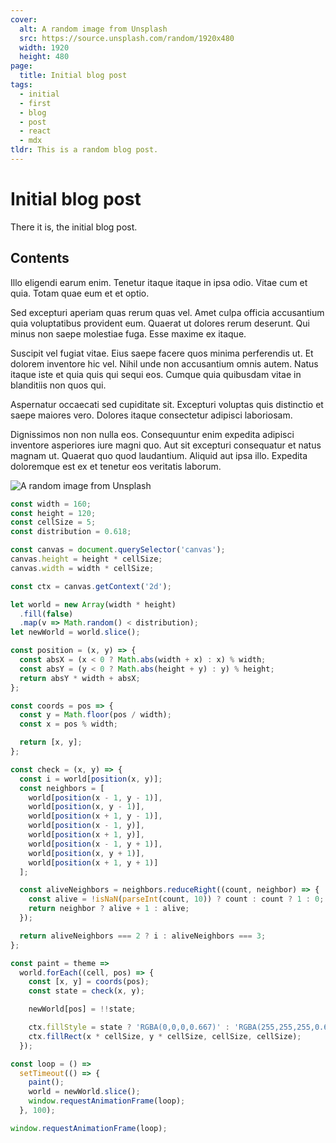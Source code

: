 ```yaml
---
cover:
  alt: A random image from Unsplash
  src: https://source.unsplash.com/random/1920x480
  width: 1920
  height: 480
page:
  title: Initial blog post
tags:
  - initial
  - first
  - blog
  - post
  - react
  - mdx
tldr: This is a random blog post.
---
```


# Initial blog post

There it is, the initial blog post.

## Contents

Illo eligendi earum enim. Tenetur itaque itaque in ipsa odio. Vitae cum et quia. Totam quae eum et et optio.

Sed excepturi aperiam quas rerum quas vel. Amet culpa officia accusantium quia voluptatibus provident eum. Quaerat ut dolores rerum deserunt. Qui minus non saepe molestiae fuga. Esse maxime ex itaque.

<section class="full-bleed">
<amp-img alt="A random image from unsplash" src="https://source.unsplash.com/random/1920x600" height="600" width="1920" layout="responsive" />
</section>

Suscipit vel fugiat vitae. Eius saepe facere quos minima perferendis ut. Et dolorem inventore hic vel. Nihil unde non accusantium omnis autem. Natus itaque iste et quia quis qui sequi eos. Cumque quia quibusdam vitae in blanditiis non quos qui.

Aspernatur occaecati sed cupiditate sit. Excepturi voluptas quis distinctio et saepe maiores vero. Dolores itaque consectetur adipisci laboriosam.

Dignissimos non non nulla eos. Consequuntur enim expedita adipisci inventore asperiores iure magni quo. Aut sit excepturi consequatur et natus magnam ut. Quaerat quo quod laudantium. Aliquid aut ipsa illo. Expedita doloremque est ex et tenetur eos veritatis laborum.

![A random image from Unsplash](https://source.unsplash.com/random/800x600)

```js
const width = 160;
const height = 120;
const cellSize = 5;
const distribution = 0.618;

const canvas = document.querySelector('canvas');
canvas.height = height * cellSize;
canvas.width = width * cellSize;

const ctx = canvas.getContext('2d');

let world = new Array(width * height)
  .fill(false)
  .map(v => Math.random() < distribution);
let newWorld = world.slice();

const position = (x, y) => {
  const absX = (x < 0 ? Math.abs(width + x) : x) % width;
  const absY = (y < 0 ? Math.abs(height + y) : y) % height;
  return absY * width + absX;
};

const coords = pos => {
  const y = Math.floor(pos / width);
  const x = pos % width;

  return [x, y];
};

const check = (x, y) => {
  const i = world[position(x, y)];
  const neighbors = [
    world[position(x - 1, y - 1)],
    world[position(x, y - 1)],
    world[position(x + 1, y - 1)],
    world[position(x - 1, y)],
    world[position(x + 1, y)],
    world[position(x - 1, y + 1)],
    world[position(x, y + 1)],
    world[position(x + 1, y + 1)]
  ];

  const aliveNeighbors = neighbors.reduceRight((count, neighbor) => {
    const alive = !isNaN(parseInt(count, 10)) ? count : count ? 1 : 0;
    return neighbor ? alive + 1 : alive;
  });

  return aliveNeighbors === 2 ? i : aliveNeighbors === 3;
};

const paint = theme =>
  world.forEach((cell, pos) => {
    const [x, y] = coords(pos);
    const state = check(x, y);

    newWorld[pos] = !!state;

    ctx.fillStyle = state ? 'RGBA(0,0,0,0.667)' : 'RGBA(255,255,255,0.667)';
    ctx.fillRect(x * cellSize, y * cellSize, cellSize, cellSize);
  });

const loop = () =>
  setTimeout(() => {
    paint();
    world = newWorld.slice();
    window.requestAnimationFrame(loop);
  }, 100);

window.requestAnimationFrame(loop);
```
